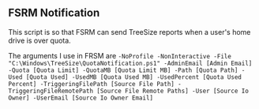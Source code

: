 ## FSRM Notification
This script is so that FSRM can send TreeSize reports when a user's home drive is over quota.

The arguments I use in FRSM are `-NoProfile -NonInteractive -File "C:\Windows\TreeSize\QuotaNotification.ps1" -AdminEmail [Admin Email] -Quota [Quota Limit] -QuotaMB [Quota Limit MB] -Path [Quota Path] -Used [Quota Used] -UsedMB [Quota Used MB] -UsedPercent [Quota Used Percent] -TriggeringFilePath [Source File Path] -TriggeringFileRemotePath [Source File Remote Paths] -User [Source Io Owner] -UserEmail [Source Io Owner Email]`

